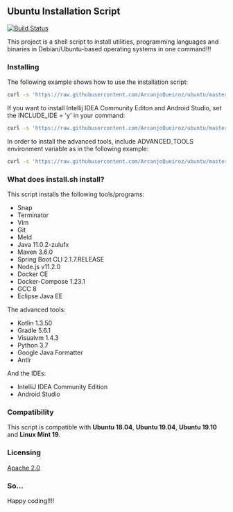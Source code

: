 ## Ubuntu Installation Script

[![Build Status](https://travis-ci.org/ArcanjoQueiroz/ubuntu.svg?branch=master)](https://travis-ci.org/ArcanjoQueiroz/ubuntu)

This project is a shell script to install utilities, programming languages and binaries in Debian/Ubuntu-based operating systems in one command!!!

### Installing

The following example shows how to use the installation script:

```sh
curl -s 'https://raw.githubusercontent.com/ArcanjoQueiroz/ubuntu/master/install.sh' | bash
```

If you want to install Intellij IDEA Community Editon and Android Studio, set the INCLUDE_IDE = 'y' in your command:

```sh
curl -s 'https://raw.githubusercontent.com/ArcanjoQueiroz/ubuntu/master/install.sh' | INCLUDE_IDE=y bash
```

In order to install the advanced tools, include ADVANCED_TOOLS environment variable as in the following example:


```sh
curl -s 'https://raw.githubusercontent.com/ArcanjoQueiroz/ubuntu/master/install.sh' | ADVANCED_TOOLS=y bash
```

### What does install.sh install?

This script installs the following tools/programs:

* Snap
* Terminator
* Vim
* Git
* Meld
* Java 11.0.2-zulufx
* Maven 3.6.0
* Spring Boot CLI 2.1.7.RELEASE
* Node.js v11.2.0
* Docker CE
* Docker-Compose 1.23.1
* GCC 8
* Eclipse Java EE

The advanced tools:

* Kotlin 1.3.50
* Gradle 5.6.1
* Visualvm 1.4.3
* Python 3.7
* Google Java Formatter
* Antlr

And the IDEs:

* IntelliJ IDEA Community Edition
* Android Studio

### Compatibility

This script is compatible with **Ubuntu 18.04**, **Ubuntu 19.04**, **Ubuntu 19.10** and **Linux Mint 19**.

### Licensing

[Apache 2.0](https://www.apache.org/licenses/LICENSE-2.0.html)

### So...

Happy coding!!!!
